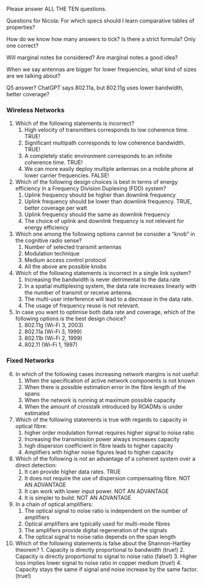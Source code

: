 Please answer ALL THE TEN questions.

Questions for Nicola:
For which specs should I learn comparative tables of properties?

How do we know how many answers to tick? Is there a strict formula? Only one correct?

Will marginal notes be considered? Are marginal notes a good idea?

When we say antennas are bigger for lower frequencies, what kind of sizes are we talking about?

Q5 answer? ChatGPT says 802.11a, but 802.11g uses lower bandwidth, better coverage?
### Wireless Networks
1.  Which of the following statements is incorrect?
    1.  High velocity of transmitters corresponds to low coherence time. TRUE!
    2.  Significant multipath corresponds to low coherence bandwidth. TRUE!
    3.  A completely static environment corresponds to an infinite coherence time. TRUE!
    4.  We can more easily deploy multiple antennas on a mobile phone at lower carrier frequencies. FALSE!
2.  Which of the following design choices is best in terms of energy efficiency in a Frequency Division Duplexing (FDD) system?
    1.  Uplink frequency should be higher than downlink frequency
    2.  Uplink frequency should be lower than downlink frequency. TRUE, better coverage per watt
    3.  Uplink frequency should the same as downlink frequency
    4.  The choice of uplink and downlink frequency is not relevant for energy efficiency
3.  Which one among the following options cannot be consider a “knob” in the cognitive radio sense?
    1.  Number of selected transmit antennas
    2.  Modulation technique
    3.  Medium access control protocol
    4.  All the above are possible knobs
4.  Which of the following statements is incorrect in a single link system?
    1.  Increasing the bandwidth is never detrimental to the data rate
    2. In a spatial multiplexing system, the data rate increases linearly with the number of transmit or receive antenna.
    3.  The multi-user interference will lead to a decrease in the data rate.
    4.  The usage of frequency reuse is not relevant.
5.  In case you want to optimise both data rate and coverage, which of the following options is the best design choice?
    1.  802.11g (Wi-Fi 3, 2003)
    2.  802.11a (Wi-Fi 3, 1999)
    3.  802.11b (Wi-Fi 2, 1999)
    4.  802.11 (Wi-Fi 1, 1997)
### Fixed Networks
6.  In which of the following cases increasing network margins is not useful:
    1.  When the specification of active network components is not known
    2.  When there is possible estimation error in the fibre length of the spans
    3.  When the network is running at maximum possible capacity
    4.  When the amount of crosstalk introduced by ROADMs is under estimated
7.  Which of the following statements is true with regards to capacity in optical fibre:
    1.  higher order modulation format requires higher signal to noise ratio
    2.  Increasing the transmission power always increases capacity
    3.  high dispersion coefficient in fibre leads to higher capacity
    4.  Amplifiers with higher noise figures lead to higher capacity
8.  Which of the following is not an advantage of a coherent system over a direct detection:
    1.  It can provide higher data rates. TRUE
    2.  It does not require the use of dispersion compensating fibre. NOT AN ADVANTAGE
    3.  It can work with lower input power. NOT AN ADVANTAGE
    4.  It is simpler to build. NOT AN ADVANTAGE
9.  In a chain of optical amplifiers:
    1.  The optical signal to noise ratio is independent on the number of amplifiers
    2.  Optical amplifiers are typically used for multi-mode fibres
    3.  The amplifiers provide digital regeneration of the signals
    4.  The optical signal to noise ratio depends on the span length
10.  Which of the following statements is false about the Shannon-Hartley theorem?
    1.  Capacity is directly proportional to bandwidth (true!)
    2.  Capacity is directly proportional to signal to noise ratio (false!)
    3.  Higher loss implies lower signal to noise ratio in copper medium (true!)
    4.  Capacity stays the same if signal and noise increase by the same factor. (true!)
